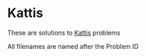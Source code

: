 # Kattis
These are solutions to [Kattis](https://open.kattis.com/ "Kattis homepage") problems

All filenames are named after the Problem ID
